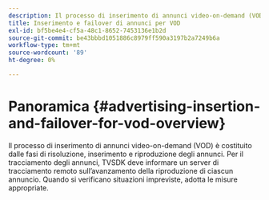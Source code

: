```yaml
---
description: Il processo di inserimento di annunci video-on-demand (VOD) è costituito dalle fasi di risoluzione, inserimento e riproduzione degli annunci. Per il tracciamento degli annunci, TVSDK deve informare un server di tracciamento remoto sull’avanzamento della riproduzione di ciascun annuncio. Quando si verificano situazioni impreviste, adotta le misure appropriate.
title: Inserimento e failover di annunci per VOD
exl-id: bf5be4e4-cf5a-48c1-8652-7453136e1b2d
source-git-commit: be43bbbd1051886c8979ff590a3197b2a7249b6a
workflow-type: tm+mt
source-wordcount: '89'
ht-degree: 0%

---
```


# Panoramica {#advertising-insertion-and-failover-for-vod-overview}

Il processo di inserimento di annunci video-on-demand (VOD) è costituito dalle fasi di risoluzione, inserimento e riproduzione degli annunci. Per il tracciamento degli annunci, TVSDK deve informare un server di tracciamento remoto sull’avanzamento della riproduzione di ciascun annuncio. Quando si verificano situazioni impreviste, adotta le misure appropriate.
